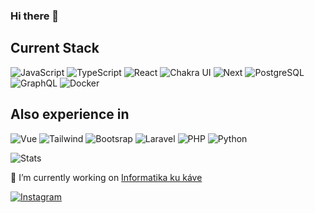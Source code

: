 ### Hi there 👋

## Current Stack
![JavaScript](https://img.shields.io/badge/JavaScript-F7DF1E?style=for-the-badge&logo=javascript&logoColor=black)
![TypeScript](https://img.shields.io/badge/TypeScript-007ACC?style=for-the-badge&logo=typescript&logoColor=white)
![React](https://img.shields.io/badge/React-20232A?style=for-the-badge&logo=react&logoColor=61DAFB)
![Chakra UI](https://img.shields.io/badge/Chakra%20UI-4AC7C1?style=for-the-badge&logo=ChakraUI&logoColor=fff)
![Next](https://img.shields.io/badge/Next.js-324FFF?style=for-the-badge&logo=Next.js&logoColor=fff)
![PostgreSQL](https://img.shields.io/badge/PostgreSQL-316192?style=for-the-badge&logo=postgresql&logoColor=white)
![GraphQL](https://img.shields.io/badge/GraphQL-FFF?style=for-the-badge&logo=GraphQl&logoColor=D932A3)
![Docker](https://img.shields.io/badge/Docker-143157?style=for-the-badge&logo=Docker&logoColor=#238FE0)

## Also experience in
![Vue](https://img.shields.io/badge/Vue.js-35495E?style=for-the-badge&logo=vue.js&logoColor=4FC08D)
![Tailwind](https://img.shields.io/badge/Tailwind_CSS-38B2AC?style=for-the-badge&logo=tailwind-css&logoColor=white)
![Bootsrap](https://img.shields.io/badge/Bootstrap-563D7C?style=for-the-badge&logo=bootstrap&logoColor=white)
![Laravel](https://img.shields.io/badge/Laravel-FF2D20?style=for-the-badge&logo=laravel&logoColor=white)
![PHP](https://img.shields.io/badge/PHP-777BB4?style=for-the-badge&logo=php&logoColor=white)
![Python](https://img.shields.io/badge/Python-14354C?style=for-the-badge&logo=python&logoColor=white)

![Stats](https://github-readme-stats.vercel.app/api?username=RichardDominik&theme=blue-green)

🔭 I’m currently working on [Informatika ku káve](https://informatikakukave.sk/)

[![Instagram](https://img.shields.io/badge/Instagram-E4405F?style=for-the-badge&logo=instagram&logoColor=white)](https://www.instagram.com/informatika_ku_kave/)

